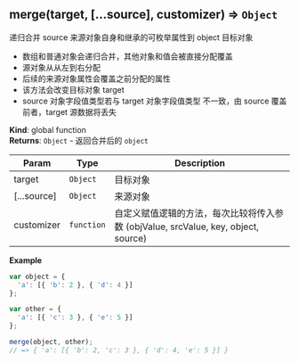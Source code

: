 <a name="merge"></a>

## merge(target, [...source], customizer) ⇒ <code>Object</code>
递归合并 source 来源对象自身和继承的可枚举属性到 object 目标对象<ul><li>数组和普通对象会递归合并，其他对象和值会被直接分配覆盖</li><li>源对象从从左到右分配</li><li>后续的来源对象属性会覆盖之前分配的属性</li><li>该方法会改变目标对象 target</li><li>source 对象字段值类型若与 target 对象字段值类型 不一致，由 source 覆盖前者，target 源数据将丢失</li></ul>

**Kind**: global function  
**Returns**: <code>Object</code> - 返回合并后的 `object`  

| Param | Type | Description |
| --- | --- | --- |
| target | <code>Object</code> | 目标对象 |
| [...source] | <code>Object</code> | 来源对象 |
| customizer | <code>function</code> | 自定义赋值逻辑的方法，每次比较将传入参数 (objValue, srcValue, key, object, source) |

**Example**  
```js
var object = {  'a': [{ 'b': 2 }, { 'd': 4 }]};var other = {  'a': [{ 'c': 3 }, { 'e': 5 }]};merge(object, other);// => { 'a': [{ 'b': 2, 'c': 3 }, { 'd': 4, 'e': 5 }] }
```
